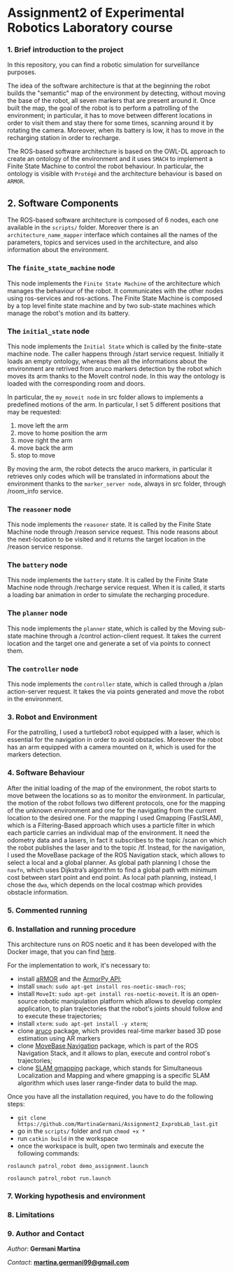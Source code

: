 # Assignment2 of Experimental Robotics Laboratory course
### 1. Brief introduction to the project
In this repository, you can find a robotic simulation for surveillance purposes.

The idea of the software architecture is that at the beginning the robot builds the "semantic" map of the environment by detecting, without moving the base of the robot, all seven markers that are present around it. Once built the map, the goal of the robot is to perform a patrolling of the environment; in particular, it has to move between different locations in order to visit them and stay there for some times, scanning around it by rotating the camera. Moreover, when its battery is low, it has to move in the recharging station in order to recharge.

The ROS-based software architecture is based on the OWL-DL approach to create an ontology of the environment and it uses `SMACH` to implement a Finite State Machine to control the robot behaviour. In particular, the ontology is visible with `Protégé` and the architecture behaviour is based on `ARMOR`.

## 2. Software Components
The ROS-based software architecture is composed of 6 nodes, each one available in the `scripts/` folder. Moreover there is an `architecture_name_mapper` interface which containes all the names of the parameters, topics and services used in the architecture, and also information about the environment. 

### The `finite_state_machine` node ###
This node implements the `Finite State Machine` of the architecture which manages the behaviour of the robot. It communicates with the other nodes using ros-services and ros-actions. The Finite State Machine is composed by a top level finite state machine and by two sub-state machines which manage the robot's motion and its battery. 

### The `initial_state` node ###
This node implements the `Initial State` which is called by the finite-state machine node. The caller happens through /start service request. 
Initially it loads an empty ontology, whereas then all the informations about the environment are retrived from aruco markers detection by the robot which moves its arm thanks to the MoveIt control node. In this way the ontology is loaded with the corresponding room and doors.

In particular, the `my_moveit node` in src folder allows to implements a predefined motions of the arm. In particular, I set 5 different positions that may be requested:
1. move left the arm
2. move to home position the arm
3. move right the arm
4. move back the arm
5. stop to move

By moving the arm, the robot detects the aruco markers, in particular it retrieves only codes which will be translated in informations about the environment thanks to the `marker_server node`, always in src folder, through /room_info service.

### The `reasoner` node ###
This node implements the `reasoner` state. It is called by the Finite State Machine node through /reason service request. This node reasons about the next-location to be visited and it returns the target location in the /reason service response.

### The `battery` node ###
This node implements the `battery` state. It is called by the Finite State Machine node through /recharge service request. When it is called, it starts a loading bar animation in order to simulate the recharging procedure.

### The `planner` node ###
This node implements the `planner` state, which is called by the Moving sub-state machine through a /control action-client request. It takes the current location and the target one and generate a set of via points to connect them.

### The `controller` node ###
This node implements the `controller` state, which is called through a /plan action-server request. It takes the via points generated and move the robot in the environment.

### 3. Robot and Environment
For the patrolling, I used a turtlebot3 robot equipped with a laser, which is essential for the navigation in order to avoid obstacles. Moreover the robot has an arm equipped with a camera mounted on it, which is used for the markers detection. 

### 4. Software Behaviour
After the initial loading of the map of the environment, the robot starts to move between the locations so as to monitor the environment.
In particular, the motion of the robot follows two different protocols, one for the mapping of the unknown environment and one for the navigating from the current location to the desired one. 
For the mapping I used Gmapping (FastSLAM), which is a Filtering-Based approach which uses a particle filter in which each particle carries an individual map of the environment. It need the odometry data and a lasers, in fact it subscribes to the topic /scan on which the robot publishes the laser and to the topic /tf. 
Instead, for the navigation, I used the MoveBase package of the ROS Navigation stack, which allows to select a local and a global planner. As global path planning I chose the `navfn`, which uses Dijkstra’s algorithm to find a global path with minimum cost between start point and end point. As local path planning, instead, I chose the `dwa`, which depends on the local costmap which provides obstacle information. 

### 5. Commented running

### 6. Installation and running procedure
This architecture runs on ROS noetic and it has been developed with the Docker image, that you can find [here](https://hub.docker.com/repository/docker/carms84/exproblab). 

For the implementation to work, it's necessary to:
- install [aRMOR](https://github.com/EmaroLab/armor) and the [ArmorPy API](https://github.com/EmaroLab/armor_py_api);
- install `smach`: `sudo apt-get install ros-noetic-smach-ros`;
- install `MoveIt`: `sudo apt-get install ros-noetic-moveit`. It is an open-source robotic manipulation platform which allows to develop complex application, to plan trajectories that the robot's joints should follow and to execute these trajectories;
- install `xterm`: `sudo apt-get install -y xterm`;
- clone [aruco](https://github.com/pal-robotics/aruco_ros) package, which provides real-time marker based 3D pose estimation using AR markers
- clone [MoveBase Navigation](https://github.com/ros-planning/navigation) package, which is part of the ROS Navigation Stack, and it allows to plan, execute and control robot's trajectories;
- clone [SLAM gmapping](https://github.com/ros-perception/slam_gmapping) package, which stands for Simultaneous Localization and Mapping and where gmapping is a specific SLAM algorithm which uses laser range-finder data to build the map.


Once you have all the installation required, you have to do the following steps:
- ```git clone https://github.com/MartinaGermani/Assignment2_ExprobLab_last.git ```
- go in the `scripts/` folder and run `chmod +x *`
- run `catkin build` in the workspace
- once the workspace is built, open two terminals and execute the following commands:

```roslaunch patrol_robot demo_assignment.launch```

```roslaunch patrol_robot run.launch```

### 7. Working hypothesis and environment

### 8. Limitations


### 9. Author and Contact
*Author*: **Germani Martina**

*Contact*: **martina.germani99@gmail.com**
